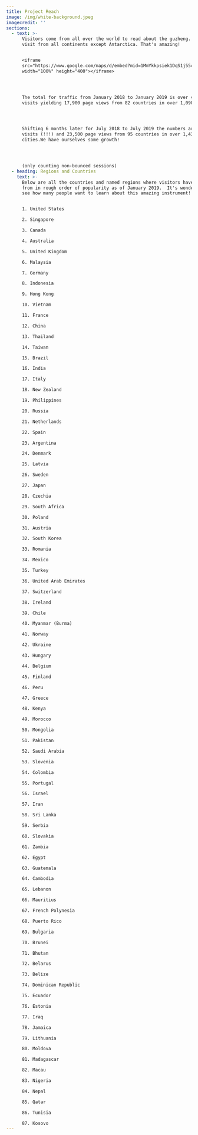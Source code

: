 ```yaml
---
title: Project Reach
image: /img/white-background.jpeg
imagecredit: ''
sections:
  - text: >-
      Visitors come from all over the world to read about the guzheng. People
      visit from all continents except Antarctica. That's amazing!


      <iframe
      src="https://www.google.com/maps/d/embed?mid=1MmYkkpsiek1DqS1j554KBlwQd7hXP3EJ" 
      width="100%" height="400"></iframe>




      The total for traffic from January 2018 to January 2019 is over 4,600
      visits yielding 17,900 page views from 82 countries in over 1,090 cities.




      Shifting 6 months later for July 2018 to July 2019 the numbers are  7,300
      visits (!!!) and 23,500 page views from 95 countries in over 1,438
      cities.We have ourselves some growth!




      (only counting non-bounced sessions)
  - heading: Regions and Countries
    text: >-
      Below are all the countries and named regions where visitors have come
      from in rough order of popularity as of January 2019.  It's wonderful to
      see how many people want to learn about this amazing instrument! 


      1. United States

      2. Singapore

      3. Canada

      4. Australia

      5. United Kingdom

      6. Malaysia

      7. Germany

      8. Indonesia

      9. Hong Kong

      10. Vietnam

      11. France

      12. China

      13. Thailand

      14. Taiwan

      15. Brazil

      16. India

      17. Italy

      18. New Zealand

      19. Philippines

      20. Russia

      21. Netherlands

      22. Spain

      23. Argentina

      24. Denmark

      25. Latvia

      26. Sweden

      27. Japan

      28. Czechia

      29. South Africa

      30. Poland

      31. Austria

      32. South Korea

      33. Romania

      34. Mexico

      35. Turkey

      36. United Arab Emirates

      37. Switzerland

      38. Ireland

      39. Chile

      40. Myanmar (Burma)

      41. Norway

      42. Ukraine

      43. Hungary

      44. Belgium

      45. Finland

      46. Peru

      47. Greece

      48. Kenya

      49. Morocco

      50. Mongolia

      51. Pakistan

      52. Saudi Arabia

      53. Slovenia

      54. Colombia

      55. Portugal

      56. Israel

      57. Iran

      58. Sri Lanka

      59. Serbia

      60. Slovakia

      61. Zambia

      62. Egypt

      63. Guatemala

      64. Cambodia

      65. Lebanon

      66. Mauritius

      67. French Polynesia

      68. Puerto Rico

      69. Bulgaria

      70. Brunei

      71. Bhutan

      72. Belarus

      73. Belize

      74. Dominican Republic

      75. Ecuador

      76. Estonia

      77. Iraq

      78. Jamaica

      79. Lithuania

      80. Moldova

      81. Madagascar

      82. Macau

      83. Nigeria

      84. Nepal

      85. Qatar

      86. Tunisia

      87. Kosovo
---
```


